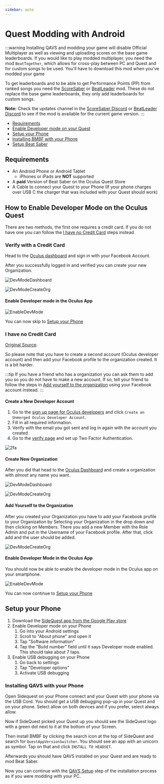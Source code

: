 ```yaml
---
sidebar: auto
---
```

# Quest Modding with Android

:::warning
Installing QAVS and modding your game will disable Official Multiplayer as well as viewing and uploading scores
on the base game leaderboards.
If you would like to play modded multiplayer, you need the mod `BeatTogether`, which allows
for cross-play between PC and Quest and for custom songs to be used. You'll have to download this mod when you've
modded your game

To get leaderboards and to be able to get Performance Points (PP) from ranked songs you need the
[ScoreSaber](https://new.scoresaber.com/quest) or [BeatLeader](https://www.beatleader.xyz/) mod.
These do not replace the base game leaderboards, they only add leaderboards for custom songs.

**Note:** Check the updates channel in the [ScoreSaber Discord](https://discord.gg/WpuDMwU) or
[BeatLeader Discord](https://discord.gg/2RG5YVqtG6) to see if the mod is available
for the current game version.
:::

* [Requirements](#requirements)
* [Enable Developer mode on your Quest](#how-to-enable-developer-mode-on-the-oculus-quest)
* [Setup your Phone](#setup-your-phone)
* [Installing BMBF with your Phone](#installing-bmbf-with-your-phone)
* [Setup Beat Saber](#setup-beat-saber)

## Requirements

* An Android Phone or Android Tablet
  * iPhones or iPads are **NOT** supported
* A **paid** Version of Beat Saber on the Oculus Quest Store
* A Cable to connect your Quest to your Phone (If your phone charges over USB C the charger that was included with your
Quest should work)

## How to Enable Developer Mode on the Oculus Quest
There are two methods, the first one requires a credit card. If you do not have one you can follow the
[I have no Credit Card](#i-have-no-credit-card) steps instead.

### Verify with a Credit Card
Head to the [Oculus dashboard](https://dashboard.oculus.com/) and sign in with your Facebook Account.

After you successfully logged in and verified you can create your new Organization.

![DevModeDashboard](~@images/beginners-guide/DevModeDashboard.png)

![DevModeCreateOrg](~@images/beginners-guide/DevModeCreateOrg.png)

#### Enable Developer mode in the Oculus App

![EnableDevMode](~@images/beginners-guide/EnableDevMode.png)

You can now skip to [Setup your Phone](#setup-your-phone)

### I have no Credit Card
[Original Source](https://www.reddit.com/r/sidequest/comments/jaxy4u/cant_verify_oculus_developer_account/?utm_source=amp&utm_medium=&utm_content=post_body).

So please note that you have to create a second account (Oculus developer account) and then add your Facebook profile to
the organization created.
It is a bit harder.

:::tip
If you have a friend who has a organization you can ask them to add you so you do not have to make a new account.
If so, tell your friend to follow the steps in [Add yourself to the organization](#add-yourself-to-the-organization)
using your Facebook account instead.
:::

#### Create a New Developer Account

1. Go to the [sign up page for Oculus developers](https://developer.oculus.com/sign-up/) and click
`Create an Unmerged Oculus Developer Account`.
2. Fill in all required information.
3. Verify with the email you got sent and log in again with the account you created.
4. Go to the [verify page](https://developer.oculus.com/manage/verify/) and set up Two Factor Authentication.

![2fa](~@images/beginners-guide/2fa.png)

#### Create New Organization
After you did that head to the [Oculus Dashboard](https://dashboard.oculus.com/) and create a organization with *almost*
any name you want.

![DevModeDashboard](~@images/beginners-guide/DevModeDashboard.png)

![DevModeCreateOrg](~@images/beginners-guide/DevModeCreateOrg.png)

#### Add Yourself to the Organization
After you created your Organization you have to add your Facebook profile to your Organization by Selecting your Organization
in the drop down and then clicking on Members.
There you add a new Member with the Role Admin and put in the Username of your Facebook profile. After that, click add
and the user should be added.

![DevModeCreateOrg](~@images/beginners-guide/addmember.png)

#### Enable Developer Mode in the Oculus App
You should now be able to enable the developer mode in the Oculus app on your smartphone.

![EnableDevMode](~@images/beginners-guide/EnableDevMode.png)

You can now continue to [Setup your Phone](#setup-your-phone)

## Setup your Phone

1. Download the [SideQuest app from the Google Play store](https://play.google.com/store/apps/details?id=side.quest.mobile)
2. Enable Developer mode on your Phone
    1. Go into your Android settings
    2. Scroll to "About phone" and open it
    3. Tap "Software information"
    4. Tap the "Build number" field until it says Developer mode enabled. This should take about 7 taps.
3. Enable USB debugging on your Phone
    1. Go back to settings
    2. Tap "Developer options"
    3. Activate USB debugging

### Installing QAVS with your Phone

Open Sidequest on your Phone connect and your Quest with your phone via the USB Cord.
You should get a USB debugging pop-up in your Quest and on your phone. Select allow on both devices and if you prefer,
select always allow.

Now if SideQuest picked your Quest up you should see the SideQuest logo with a green dot next to it at the bottom of
your Screen.

Then install BMBF by clicking the search icon at the top of SideQuest and search for `QuestAppVersionSwitcher`.
You should see an app with an unicorn as symbol. Tap on that and click `INSTALL TO HEADSET`.

Afterwards you should have QAVS installed on your Quest and are ready to mod Beat Saber.

Now you can continue with the [QAVS Setup](/quest-modding.md#qavs-setup) step of the installation process as if you were
modding with your PC.

